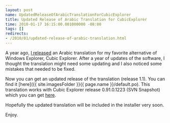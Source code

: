 ```yaml
---
layout: post
name: UpdatedReleaseOfArabicTranslationForCubicExplorer
title: Updated Release of Arabic Translation for CubicExplorer
time: 2010-01-17 16:15:00.001000000 -08:00
tags: []
redirects:
- /2010/01/updated-release-of-arabic-translation.html
---
```

A year ago, [I released](/CubicExplorerArabicTranslationAvailable/) an Arabic translation for my favorite alternative of Windows Explorer, Cubic Explorer. After a year of updates of the software, I thought the translation might need some updating and I also noticed some mistakes that needed to be fixed.

Now you can get an updated release of the translation (release 1.1). You can find it [here]({{ site.imagesFolder }}{{ page.name }}/default.po). This translation works with Cubic Explorer release 0.91.0.1223 (SVN Snapshot) which you can get [here](http://www.cubicreality.com/2010/01/15/notes-week-2-polished-info-bar-and-ces-future/).

Hopefully the updated translation will be included in the installer very soon.

Enjoy.
